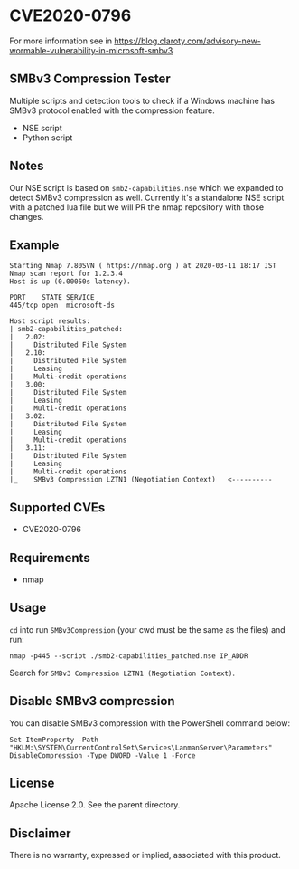 
# CVE2020-0796

For more information see in https://blog.claroty.com/advisory-new-wormable-vulnerability-in-microsoft-smbv3

## SMBv3 Compression Tester
Multiple scripts and detection tools to check if a Windows machine has SMBv3 protocol enabled with the compression feature. 
* NSE script
* Python script

## Notes
Our NSE script is based on `smb2-capabilities.nse` which we expanded to detect SMBv3 compression as well. Currently it's a standalone NSE script with a patched lua file but we will PR the nmap repository with those changes.

## Example

    Starting Nmap 7.80SVN ( https://nmap.org ) at 2020-03-11 18:17 IST
    Nmap scan report for 1.2.3.4
    Host is up (0.00050s latency).
    
    PORT    STATE SERVICE
    445/tcp open  microsoft-ds
    
    Host script results:
    | smb2-capabilities_patched:
    |   2.02:
    |     Distributed File System
    |   2.10:
    |     Distributed File System
    |     Leasing
    |     Multi-credit operations
    |   3.00:
    |     Distributed File System
    |     Leasing
    |     Multi-credit operations
    |   3.02:
    |     Distributed File System
    |     Leasing
    |     Multi-credit operations
    |   3.11:
    |     Distributed File System
    |     Leasing
    |     Multi-credit operations
    |_    SMBv3 Compression LZTN1 (Negotiation Context)   <----------

## Supported CVEs

* CVE2020-0796

## Requirements

* nmap

## Usage
`cd` into run `SMBv3Compression` (your cwd must be the same as the files) and run:

    nmap -p445 --script ./smb2-capabilities_patched.nse IP_ADDR

Search for `SMBv3 Compression LZTN1 (Negotiation Context)`.


## Disable SMBv3 compression
You can disable SMBv3 compression with the PowerShell command below:

    Set-ItemProperty -Path "HKLM:\SYSTEM\CurrentControlSet\Services\LanmanServer\Parameters" DisableCompression -Type DWORD -Value 1 -Force

## License
Apache License 2.0. See the parent directory.


## Disclaimer
There is no warranty, expressed or implied, associated with this product.
